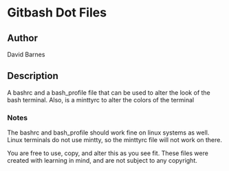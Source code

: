 # Gitbash Dot Files

## Author

David Barnes

## Description

A bashrc and a bash_profile file that can be used to alter the look of the bash terminal. Also, is a minttyrc to alter the colors of the terminal

### Notes

The bashrc and bash_profile should work fine on linux systems as well. Linux terminals do not use mintty, so the minttyrc file will not work on there.

You are free to use, copy, and alter this as you see fit. These files were created with learning in mind, and are not subject to any copyright.
